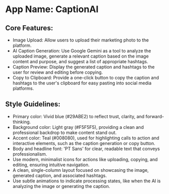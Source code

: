 # **App Name**: CaptionAI

## Core Features:

- Image Upload: Allow users to upload their marketing photo to the platform.
- AI Caption Generation: Use Google Gemini as a tool to analyze the uploaded image, generate a relevant caption based on the image content and purpose, and suggest a list of appropriate hashtags.
- Caption Preview: Display the generated caption and hashtags to the user for review and editing before copying.
- Copy to Clipboard: Provide a one-click button to copy the caption and hashtags to the user's clipboard for easy pasting into social media platforms.

## Style Guidelines:

- Primary color: Vivid blue (#29ABE2) to reflect trust, clarity, and forward-thinking.
- Background color: Light gray (#F5F5F5), providing a clean and professional backdrop to make content stand out.
- Accent color: Teal (#008080), used for highlighting calls to action and interactive elements, such as the caption generation or copy button.
- Body and headline font: 'PT Sans' for clear, readable text that conveys professionalism.
- Use modern, minimalist icons for actions like uploading, copying, and editing, ensuring intuitive navigation.
- A clean, single-column layout focused on showcasing the image, generated caption, and associated hashtags.
- Use subtle animations to indicate processing states, like when the AI is analyzing the image or generating the caption.